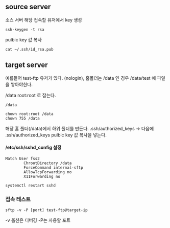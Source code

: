
## source server

소스 서버 해당 접속할 유저에서 key 생성

```
ssh-keygen -t rsa
```

pulbic key 값 복사

```
cat ~/.ssh/id_rsa.pub 
```


## target server

예를들어 test-ftp 유저가 있다. (nologin), 홈폴더는 /data 인 경우
/data/test 에 파일을 쌓아야한다.

/data root:root 로 잡는다.

```
/data
```

```
chown root:root /data
chown 755 /data
```


해당 홈 폴더(/data)에서 하위 폴더를 만든다.
.ssh/authorized_keys  -> 다음에 .ssh/authorized_keys  pulbic key 값 복사을 넣는다.


#### /etc/ssh/sshd_config 설정

```
Match User fss2
        ChrootDirectory /data
        ForceCommand internal-sftp
        AllowTcpForwarding no
        X11Forwarding no
```

```
systemctl restart sshd
```

### 접속 테스트

```
sftp -v -P [port] test-ftp@target-ip
```

-v 옵션은 디버깅 -P는 사용할 포트







